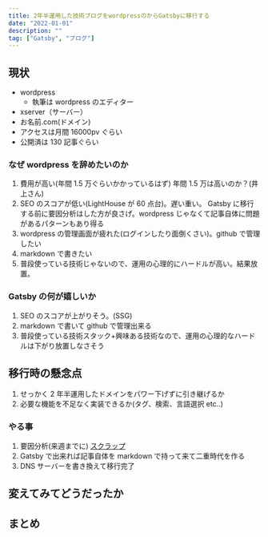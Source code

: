 ```yaml
---
title: 2年半運用した技術ブログをwordpressのからGatsbyに移行する
date: "2022-01-01"
description: ""
tag: ["Gatsby", "ブログ"]
---
```


## 現状

- wordpress
  - 執筆は wordpress のエディター
- xserver（サーバー）
- お名前.com(ドメイン)
- アクセスは月間 16000pv ぐらい
- 公開済は 130 記事ぐらい

### なぜ wordpress を辞めたいのか

1. 費用が高い(年間 1.5 万ぐらいかかっているはず)
   年間 1.5 万は高いのか？(井上さん)
2. SEO のスコアが低い(LightHouse が 60 点台)。遅い重い。
   Gatsby に移行する前に要因分析はした方が良さげ。wordpress じゃなくて記事自体に問題があるパターンもあり得る
3. wordpress の管理画面が疲れた(ログインしたり面倒くさい)。github で管理したい
4. markdown で書きたい
5. 普段使っている技術じゃないので、運用の心理的にハードルが高い。結果放置。

### Gatsby の何が嬉しいか

1. SEO のスコアが上がりそう。(SSG)
2. markdown で書いて github で管理出来る
3. 普段使っている技術スタック+興味ある技術なので、運用の心理的なハードルは下がり放置しなさそう

## 移行時の懸念点

1. せっかく 2 年半運用したドメインをパワー下げずに引き継げるか
2. 必要な機能を不足なく実装できるか(タグ、検索、言語選択 etc..)

### やる事

1. 要因分析(来週までに)
   [スクラップ](https://zenn.dev/gunners6518/scraps/b9a5fd5ceb4f19)
2. Gatsby で出来れば記事自体を markdown で持って来て二重時代を作る
3. DNS サーバーを書き換えて移行完了

## 変えてみてどうだったか

## まとめ
